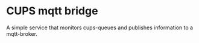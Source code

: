 # CUPS mqtt bridge
A simple service that monitors cups-queues and publishes information to a mqtt-broker.
